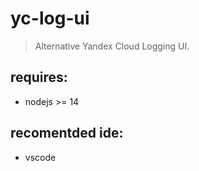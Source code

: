 # yc-log-ui
> Alternative Yandex Cloud Logging UI.

## requires:
- nodejs >= 14

## recomentded ide:
- vscode
